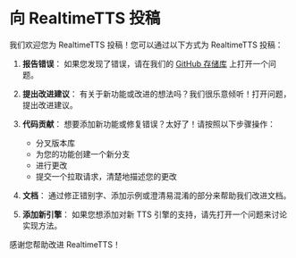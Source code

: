 # 向 RealtimeTTS 投稿

我们欢迎您为 RealtimeTTS 投稿！您可以通过以下方式为 RealtimeTTS 投稿：

1. **报告错误**： 如果您发现了错误，请在我们的 [GitHub 存储库](https://github.com/KoljaB/RealtimeTTS/issues) 上打开一个问题。

2. **提出改进建议**： 有关于新功能或改进的想法吗？我们很乐意倾听！打开问题，提出改进建议。

3. **代码贡献**： 想要添加新功能或修复错误？太好了！请按照以下步骤操作：
   - 分叉版本库
   - 为您的功能创建一个新分支
   - 进行更改
   - 提交一个拉取请求，清楚地描述您的更改

4. **文档**： 通过修正错别字、添加示例或澄清易混淆的部分来帮助我们改进文档。

5. **添加新引擎**： 如果您想添加对新 TTS 引擎的支持，请先打开一个问题来讨论实现方法。


感谢您帮助改进 RealtimeTTS！
